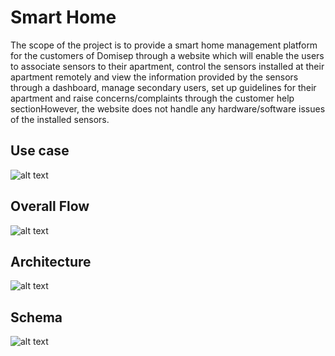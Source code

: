 Smart Home
====================================

The scope of the project is to provide a smart home management platform for the customers of Domisep through a website which will enable the users to associate sensors to their apartment, control the sensors installed at their apartment remotely and view the information provided by the sensors through a dashboard, manage secondary users, set up guidelines for their apartment and raise concerns/complaints through the customer help sectionHowever, the website does not handle any hardware/software issues of the installed sensors.


Use case 
-------------

![alt text](https://github.com/pareeksp47/SmartHome/blob/develop/src/main/resources/static/images/usecase.PNG?raw=true)

Overall Flow 
-------------

![alt text](https://github.com/pareeksp47/SmartHome/blob/develop/src/main/resources/static/images/OverallFlow.png?raw=true)


Architecture 
-------------

![alt text](https://github.com/pareeksp47/SmartHome/blob/develop/src/main/resources/static/images/architecture.PNG?raw=true)


Schema
-------------

![alt text](https://github.com/pareeksp47/SmartHome/blob/develop/src/main/resources/static/images/schema.PNG?raw=true)
